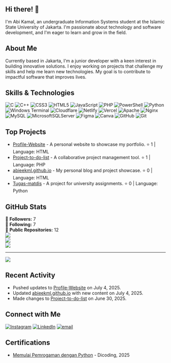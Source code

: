 ## Hi there! 👋

I'm Abi Kamal, an undergraduate Information Systems student at the Islamic State University of Jakarta. I'm passionate about technology and software development, and I'm eager to learn and grow in the field.

## About Me

Currently based in Jakarta, I'm a junior developer with a keen interest in building innovative solutions. I enjoy working on projects that challenge my skills and help me learn new technologies. My goal is to contribute to impactful software that improves lives.

## Skills & Technologies

![C](https://img.shields.io/badge/c-%2300599C.svg?style=for-the-badge&logo=c&logoColor=white) ![C++](https://img.shields.io/badge/c++-%2300599C.svg?style=for-the-badge&logo=c%2B%2B&logoColor=white) ![CSS3](https://img.shields.io/badge/css3-%231572B6.svg?style=for-the-badge&logo=css3&logoColor=white) ![HTML5](https://img.shields.io/badge/html5-%23E34F26.svg?style=for-the-badge&logo=html5&logoColor=white) ![JavaScript](https://img.shields.io/badge/javascript-%23323330.svg?style=for-the-badge&logo=javascript&logoColor=%23F7DF1E) ![PHP](https://img.shields.io/badge/php-%23777BB4.svg?style=for-the-badge&logo=php&logoColor=white) ![PowerShell](https://img.shields.io/badge/PowerShell-%235391FE.svg?style=for-the-badge&logo=powershell&logoColor=white) ![Python](https://img.shields.io/badge/python-3670A0?style=for-the-badge&logo=python&logoColor=ffdd54) ![Windows Terminal](https://img.shields.io/badge/Windows%20Terminal-%234D4D4D.svg?style=for-the-badge&logo=windows-terminal&logoColor=white) ![Cloudflare](https://img.shields.io/badge/Cloudflare-F38020?style=for-the-badge&logo=Cloudflare&logoColor=white) ![Netlify](https://img.shields.io/badge/netlify-%23000000.svg?style=for-the-badge&logo=netlify&logoColor=#00C7B7) ![Vercel](https://img.shields.io/badge/vercel-%23000000.svg?style=for-the-badge&logo=vercel&logoColor=white) ![Apache](https://img.shields.io/badge/apache-%23D42029.svg?style=for-the-badge&logo=apache&logoColor=white) ![Nginx](https://img.shields.io/badge/nginx-%23009639.svg?style=for-the-badge&logo=nginx&logoColor=white) ![MySQL](https://img.shields.io/badge/mysql-4479A1.svg?style=for-the-badge&logo=mysql&logoColor=white) ![MicrosoftSQLServer](https://img.shields.io/badge/Microsoft%20SQL%20Server-CC2927?style=for-the-badge&logo=microsoft%20sql%20server&logoColor=white) ![Figma](https://img.shields.io/badge/figma-%23F24E1E.svg?style=for-the-badge&logo=figma&logoColor=white) ![Canva](https://img.shields.io/badge/Canva-%2300C4CC.svg?style=for-the-badge&logo=Canva&logoColor=white) ![GitHub](https://img.shields.io/badge/github-%23121011.svg?style=for-the-badge&logo=github&logoColor=white) ![Git](https://img.shields.io/badge/git-%23F05033.svg?style=for-the-badge&logo=git&logoColor=white)

## Top Projects

- [Profile-Website](https://github.com/abieekml/Profile-Website) - A personal website to showcase my portfolio. ⭐️ 1 | Language: HTML 
- [Project-to-do-list](https://github.com/abieekml/Project-to-do-list) - A collaborative project management tool. ⭐️ 1 | Language: PHP 
- [abieekml.github.io](https://github.com/abieekml/abieekml.github.io) - My personal blog and project showcase. ⭐️ 0 | Language: HTML 
- [Tugas-matdis](https://github.com/abieekml/Tugas-matdis) - A project for university assignments. ⭐️ 0 | Language: Python

## GitHub Stats

👤 **Followers:** 7  
🔗 **Following:** 7  
📁 **Public Repositories:** 12  
![](https://github-readme-stats.vercel.app/api?username=abieekml&theme=tokyonight&hide_border=false&include_all_commits=false&count_private=false)<br/>
![](https://nirzak-streak-stats.vercel.app/?user=abieekml&theme=tokyonight&hide_border=false)<br/>
![](https://github-readme-stats.vercel.app/api/top-langs/?username=abieekml&theme=tokyonight&hide_border=false&include_all_commits=false&count_private=false&layout=compact)

---
[![](https://visitcount.itsvg.in/api?id=abieekml&icon=0&color=0)](https://visitcount.itsvg.in)


## Recent Activity

- Pushed updates to [Profile-Website](https://github.com/abieekml/Profile-Website) on July 4, 2025.  
- Updated [abieekml.github.io](https://github.com/abieekml/abieekml.github.io) with new content on July 4, 2025.  
- Made changes to [Project-to-do-list](https://github.com/abieekml/Project-to-do-list) on June 30, 2025.


## Connect with Me

[![Instagram](https://img.shields.io/badge/Instagram-%23E4405F.svg?logo=Instagram&logoColor=white)](https://instagram.com/abii.kamal) [![LinkedIn](https://img.shields.io/badge/LinkedIn-%230077B5.svg?logo=linkedin&logoColor=white)](https://linkedin.com/in/https://www.linkedin.com/in/abi-kamal-29821731b/) [![email](https://img.shields.io/badge/Email-D14836?logo=gmail&logoColor=white)](mailto:abii.kamal14@gmail.com) 

## Certifications

- [Memulai Pemrogaman dengan Python](https://www.dicoding.com/certificates/4EXG3EG9DZRL) - Dicoding, 2025

